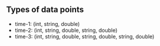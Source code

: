 ## Types of data points

* time-1: (int, string, double)
* time-2: (int, string, double, string, double)
* time-3: (int, string, double, string, double, string, double)
